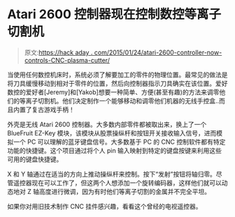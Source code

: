 # Atari 2600 控制器现在控制数控等离子切割机

> 原文:[https://hack aday . com/2015/01/24/atari-2600-controller-now-controls-CNC-plasma-cutter/](https://hackaday.com/2015/01/24/atari-2600-controller-now-controls-cnc-plasma-cutter/)

当使用任何数控机床时，系统必须了解要加工的零件的物理位置。最常见的做法是将刀具缓慢移动到相对于零件的位置，然后向控制器指示刀具确实在该位置。爱好数控的爱好者[Jeremy]和[Yakob]想要一种简单、方便(甚至有趣)的方法来调零他们的等离子切割机。他们决定制作一个能够移动和调零他们机器的无线手控盒..而且内置了复古游戏手柄！

外壳是无线 Atari 2600 控制器。大多数内部零件都被取出来，换上了一个 BlueFruit EZ-Key 模块，该模块从股票操纵杆和按钮开关接收输入信号，进而模拟一个 PC 可以理解的蓝牙键盘信号。大多数基于 PC 的 CNC 控制软件都有特定功能的快捷键。这个项目通过将个人 pin 输入映射到特定的键盘按键来利用这些可用的键盘快捷键。

X 和 Y 轴通过在适当的方向上推动操纵杆来控制。按下“发射”按钮将轴归零。尽管遥控器现在可以工作了，但这两个人想添加一个旋转编码器，这样他们就可以动态地对 Z 轴高度进行微调，因为有时他们等离子切割的金属并不完全平坦。

如果你对用旧技术制作 CNC 挂件感兴趣，看看这个曾经的电视遥控器。